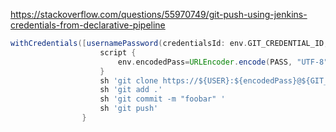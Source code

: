 
https://stackoverflow.com/questions/55970749/git-push-using-jenkins-credentials-from-declarative-pipeline

```groovy
withCredentials([usernamePassword(credentialsId: env.GIT_CREDENTIAL_ID, usernameVariable: 'USER', passwordVariable: 'PASS')]) {
                    script {
                        env.encodedPass=URLEncoder.encode(PASS, "UTF-8")
                    }
                    sh 'git clone https://${USER}:${encodedPass}@${GIT_URL} ${DIR} -b ${BRANCH}'
                    sh 'git add .'
                    sh 'git commit -m "foobar" '
                    sh 'git push'
                } 
```